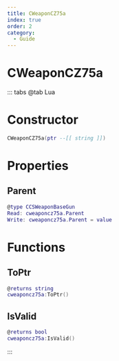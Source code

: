 ```yaml
---
title: CWeaponCZ75a
index: true
order: 2
category:
  - Guide
---
```


# CWeaponCZ75a

::: tabs
@tab Lua
# Constructor
```lua
CWeaponCZ75a(ptr --[[ string ]])
```
# Properties
## Parent 
```lua
@type CCSWeaponBaseGun
Read: cweaponcz75a.Parent
Write: cweaponcz75a.Parent = value
```
# Functions
## ToPtr
```lua
@returns string
cweaponcz75a:ToPtr()
```
## IsValid
```lua
@returns bool
cweaponcz75a:IsValid()
```

:::